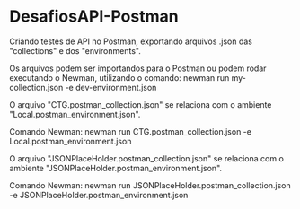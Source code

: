 # DesafiosAPI-Postman
Criando testes de API no Postman, exportando arquivos .json das "collections" e dos "environments".

Os arquivos podem ser importandos para o Postman ou podem rodar executando o Newman,
utilizando o comando:
newman run my-collection.json -e dev-environment.json


O arquivo "CTG.postman_collection.json" se relaciona com o ambiente "Local.postman_environment.json".

Comando Newman:
newman run CTG.postman_collection.json -e Local.postman_environment.json


O arquivo "JSONPlaceHolder.postman_collection.json" se relaciona com o ambiente "JSONPlaceHolder.postman_environment.json".

Comando Newman:
newman run JSONPlaceHolder.postman_collection.json -e JSONPlaceHolder.postman_environment.json
